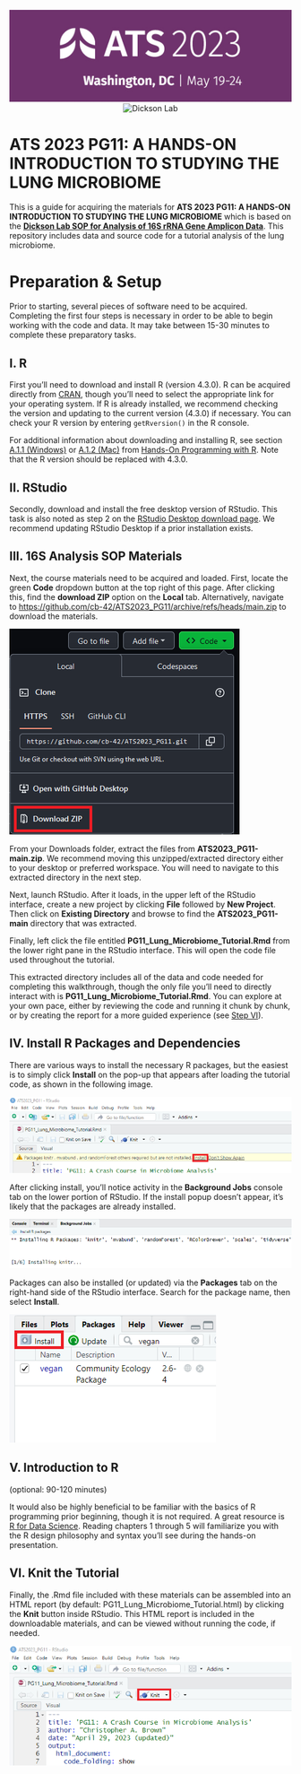 
<center>

![ATS2020](images/ats-2023-logo.png) ![Dickson
Lab](images/dickson_lab_logo.png)

</center>

# ATS 2023 PG11: A HANDS-ON INTRODUCTION TO STUDYING THE LUNG MICROBIOME

This is a guide for acquiring the materials for **ATS 2023 PG11: A
HANDS-ON INTRODUCTION TO STUDYING THE LUNG MICROBIOME** which is based
on the [**Dickson Lab SOP for Analysis of 16S rRNA Gene Amplicon
Data**](https://github.com/cb-42/Dickson_16S_SOP). This repository
includes data and source code for a tutorial analysis of the lung
microbiome.

# Preparation & Setup

Prior to starting, several pieces of software need to be acquired.
Completing the first four steps is necessary in order to be able to
begin working with the code and data. It may take between 15-30 minutes
to complete these preparatory tasks.

## I. R

First you’ll need to download and install R (version 4.3.0). R can be
acquired directly from [CRAN](https://cran.r-project.org/), though
you’ll need to select the appropriate link for your operating system. If
R is already installed, we recommend checking the version and updating
to the current version (4.3.0) if necessary. You can check your R
version by entering `getRversion()` in the R console.

For additional information about downloading and installing R, see
section [A.1.1
(Windows)](https://rstudio-education.github.io/hopr/starting.html#windows)
or [A.1.2
(Mac)](https://rstudio-education.github.io/hopr/starting.html#mac) from
[Hands-On Programming with
R](https://rstudio-education.github.io/hopr/). Note that the R version
should be replaced with 4.3.0.

## II. RStudio

Secondly, download and install the free desktop version of RStudio. This
task is also noted as step 2 on the [RStudio Desktop download
page](https://posit.co/download/rstudio-desktop/). We recommend updating
RStudio Desktop if a prior installation exists.

## III. 16S Analysis SOP Materials

Next, the course materials need to be acquired and loaded. First, locate
the green **Code** dropdown button at the top right of this page. After
clicking this, find the **download ZIP** option on the **Local** tab.
Alternatively, navigate to
<https://github.com/cb-42/ATS2023_PG11/archive/refs/heads/main.zip> to
download the materials.

![Knit](images/repo_download.png)

From your Downloads folder, extract the files from
**ATS2023_PG11-main.zip**. We recommend moving this unzipped/extracted
directory either to your desktop or preferred workspace. You will need
to navigate to this extracted directory in the next step.

Next, launch RStudio. After it loads, in the upper left of the RStudio
interface, create a new project by clicking **File** followed by **New
Project**. Then click on **Existing Directory** and browse to find the
**ATS2023_PG11-main** directory that was extracted.

Finally, left click the file entitled
**PG11_Lung_Microbiome_Tutorial.Rmd** from the lower right pane in the
RStudio interface. This will open the code file used throughout the
tutorial.

This extracted directory includes all of the data and code needed for
completing this walkthrough, though the only file you’ll need to
directly interact with is **PG11_Lung_Microbiome_Tutorial.Rmd**. You can
explore at your own pace, either by reviewing the code and running it
chunk by chunk, or by creating the report for a more guided experience
(see [Step
VI](https://github.com/cb-42/ATS2023_PG11#vi-knit-the-tutorial)).

## IV. Install R Packages and Dependencies

There are various ways to install the necessary R packages, but the
easiest is to simply click **Install** on the pop-up that appears after
loading the tutorial code, as shown in the following image.

![Knit](images/install_packages.png)

After clicking install, you’ll notice activity in the **Background
Jobs** console tab on the lower portion of RStudio. If the install popup
doesn’t appear, it’s likely that the packages are already installed.

![Knit](images/install_packages_2.png)

Packages can also be installed (or updated) via the **Packages** tab on
the right-hand side of the RStudio interface. Search for the package
name, then select **Install**.

![Knit](images/install_packages_3.png)

## V. Introduction to R

(optional: 90-120 minutes)

It would also be highly beneficial to be familiar with the basics of R
programming prior beginning, though it is not required. A great resource
is [R for Data Science](https://r4ds.had.co.nz/). Reading chapters 1
through 5 will familiarize you with the R design philosophy and syntax
you’ll see during the hands-on presentation.

## VI. Knit the Tutorial

Finally, the .Rmd file included with these materials can be assembled
into an HTML report (by default: PG11_Lung_Microbiome_Tutorial.html) by
clicking the **Knit** button inside RStudio. This HTML report is
included in the downloadable materials, and can be viewed without
running the code, if needed.

![Knit](images/knit.png)
